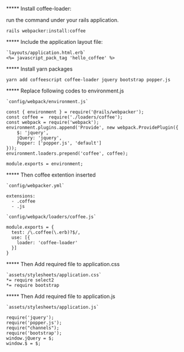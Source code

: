 ***** Install coffee-loader:

run the command under your rails application.

```
rails webpacker:install:coffee
```

***** Include the application layout file:
```
`layouts/application.html.erb`
<%= javascript_pack_tag 'hello_coffee' %>
```

***** Install yarn packages

```
yarn add coffeescript coffee-loader jquery bootstrap popper.js
```

***** Replace following codes to environment.js
```
`config/webpack/environment.js`

const { environment } = require('@rails/webpacker');
const coffee =  require('./loaders/coffee');
const webpack = require('webpack');
environment.plugins.append('Provide', new webpack.ProvidePlugin({
    $: 'jquery',
    jQuery: 'jquery',
    Popper: ['popper.js', 'default']
}));
environment.loaders.prepend('coffee', coffee);

module.exports = environment;
```

***** Then coffee extention inserted

```
`config/webpacker.yml`

extensions:
  - .coffee
  - .js
```

```
`config/webpack/loaders/coffee.js`

module.exports = {
  test: /\.coffee(\.erb)?$/,
  use: [{
    loader: 'coffee-loader'
  }]
}
```

***** Then Add required file to application.css
```
`assets/stylesheets/application.css`
*= require select2
*= require bootstrap
```

***** Then Add required file to application.js
```
`assets/stylesheets/application.js`

require('jquery');
require('popper.js');
require("channels");
require('bootstrap');
window.jQuery = $;
window.$ = $;
```
